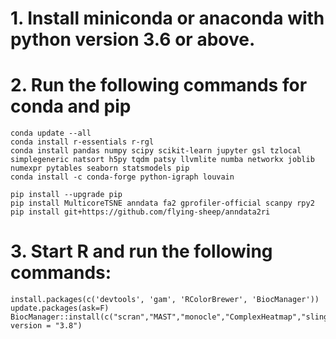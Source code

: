 # 1. Install miniconda or anaconda with python version 3.6 or above.


# 2. Run the following commands for conda and pip

    conda update --all
    conda install r-essentials r-rgl
    conda install pandas numpy scipy scikit-learn jupyter gsl tzlocal simplegeneric natsort h5py tqdm patsy llvmlite numba networkx joblib numexpr pytables seaborn statsmodels pip
    conda install -c conda-forge python-igraph louvain
    
    pip install --upgrade pip
    pip install MulticoreTSNE anndata fa2 gprofiler-official scanpy rpy2
    pip install git+https://github.com/flying-sheep/anndata2ri


# 3. Start R and run the following commands:


    install.packages(c('devtools', 'gam', 'RColorBrewer', 'BiocManager'))
    update.packages(ask=F)
    BiocManager::install(c("scran","MAST","monocle","ComplexHeatmap","slingshot"), version = "3.8")
